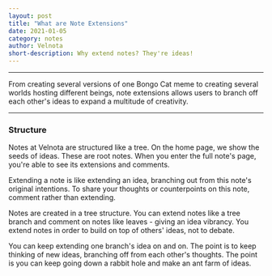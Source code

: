 ```yaml
---
layout: post
title: "What are Note Extensions"
date: 2021-01-05
category: notes
author: Velnota
short-description: Why extend notes? They're ideas!
---
```


-----

From creating several versions of one Bongo Cat meme
to creating several worlds hosting different beings,
note extensions allows users to branch off each other's
ideas to expand a multitude of creativity.

---
### Structure

Notes at Velnota are structured like a tree. On the home page,
we show the seeds of ideas. These are root notes. When you enter
the full note's page, you're able to see its extensions and comments.

Extending a note is like extending an idea, branching out from 
this note's original intentions. To share your thoughts or 
counterpoints on this note, comment rather than extending.

Notes are created in a tree structure. You can extend notes 
like a tree branch and comment on notes like leaves - giving 
an idea vibrancy. You extend notes in order to build on top 
of others' ideas, not to debate.

You can keep extending one branch's idea on and on. The point is
to keep thinking of new ideas, branching off from each other's
thoughts. The point is you can keep going down a rabbit hole
and make an ant farm of ideas.
